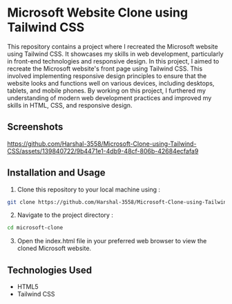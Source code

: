 # Microsoft Website Clone using Tailwind CSS
This repository contains a project where I recreated the Microsoft website using Tailwind CSS. It showcases my skills in web development, particularly in front-end technologies and responsive design. In this project, I aimed to recreate the Microsoft website's front page using Tailwind CSS. This involved implementing responsive design principles to ensure that the website looks and functions well on various devices, including desktops, tablets, and mobile phones. By working on this project, I furthered my understanding of modern web development practices and improved my skills in HTML, CSS, and responsive design.

## Screenshots


https://github.com/Harshal-3558/Microsoft-Clone-using-Tailwind-CSS/assets/139840722/9b4471e1-4db9-48cf-806b-42684ecfafa9



## Installation and Usage
1. Clone this repository to your local machine using :
```bash
git clone https://github.com/Harshal-3558/Microsoft-Clone-using-Tailwind-CSS.git
```
2. Navigate to the project directory :
```bash
cd microsoft-clone
```
3. Open the index.html file in your preferred web browser to view the cloned Microsoft website.
   
## Technologies Used
- HTML5
- Tailwind CSS


